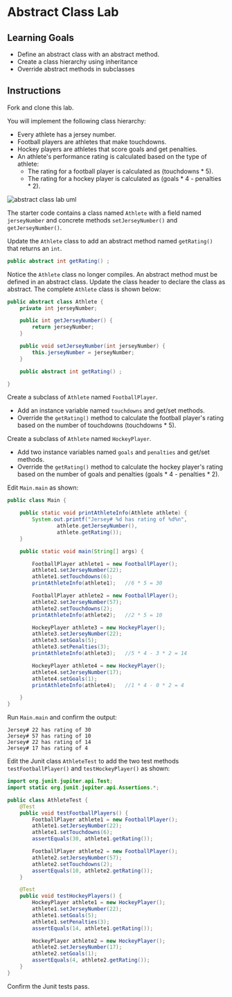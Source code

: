 # Abstract Class Lab

## Learning Goals

- Define an abstract class with an abstract method.
- Create a class hierarchy using inheritance
- Override abstract methods in subclasses

## Instructions

Fork and clone this lab.

You will implement the following class hierarchy:

- Every athlete has a jersey number.
- Football players are athletes that make touchdowns.
- Hockey players are athletes that score goals and get penalties.
- An athlete's performance rating is calculated based on the type of athlete:
  - The rating for a football player is calculated as (touchdowns * 5).
  - The rating for a hockey player is calculated as (goals * 4 - penalties * 2).

![abstract class lab uml](https://curriculum-content.s3.amazonaws.com/6677/pillars/abstract_class_lab_uml.png)

The starter code contains a class named `Athlete` with a field named `jerseyNumber`
and  concrete methods `setJerseyNumber()` and `getJerseyNumber()`.

Update the `Athlete` class to add an abstract method named `getRating()` that returns an `int`.

```java
public abstract int getRating() ;
```

Notice the `Athlete` class no longer compiles.  An abstract method must be defined in
an abstract class.   Update the class header to declare the class as abstract.
The complete `Athlete` class is shown below:

```java
public abstract class Athlete {
    private int jerseyNumber;

    public int getJerseyNumber() {
        return jerseyNumber;
    }

    public void setJerseyNumber(int jerseyNumber) {
        this.jerseyNumber = jerseyNumber;
    }

    public abstract int getRating() ;

}
```

Create a subclass of `Athlete` named `FootballPlayer`.

- Add an instance variable named `touchdowns` and get/set methods.
- Override the `getRating()` method to calculate the football player's
  rating based on the number of touchdowns (touchdowns * 5).

Create a subclass of `Athlete` named `HockeyPlayer`.

- Add two instance variables named `goals` and `penalties` and get/set methods.
- Override the `getRating()` method to calculate the hockey player's rating
  based on the number of goals and penalties (goals * 4 - penalties * 2).

Edit `Main.main` as shown:

```java
public class Main {

    public static void printAthleteInfo(Athlete athlete) {
        System.out.printf("Jersey# %d has rating of %d%n",
                athlete.getJerseyNumber(),
                athlete.getRating());
    }

    public static void main(String[] args) {

        FootballPlayer athlete1 = new FootballPlayer();
        athlete1.setJerseyNumber(22);
        athlete1.setTouchdowns(6);
        printAthleteInfo(athlete1);   //6 * 5 = 30

        FootballPlayer athlete2 = new FootballPlayer();
        athlete2.setJerseyNumber(57);
        athlete2.setTouchdowns(2);
        printAthleteInfo(athlete2);   //2 * 5 = 10

        HockeyPlayer athlete3 = new HockeyPlayer();
        athlete3.setJerseyNumber(22);
        athlete3.setGoals(5);
        athlete3.setPenalties(3);
        printAthleteInfo(athlete3);   //5 * 4 - 3 * 2 = 14

        HockeyPlayer athlete4 = new HockeyPlayer();
        athlete4.setJerseyNumber(17);
        athlete4.setGoals(1);
        printAthleteInfo(athlete4);   //1 * 4 - 0 * 2 = 4

    }
}
```

Run `Main.main` and confirm the output:

```text
Jersey# 22 has rating of 30
Jersey# 57 has rating of 10
Jersey# 22 has rating of 14
Jersey# 17 has rating of 4
```


Edit the Junit class `AthleteTest` to add the two test methods `testFootballPlayer()`
and `testHockeyPlayer()` as shown:

```java
import org.junit.jupiter.api.Test;
import static org.junit.jupiter.api.Assertions.*;

public class AthleteTest {
    @Test
    public void testFootballPlayers() {
        FootballPlayer athlete1 = new FootballPlayer();
        athlete1.setJerseyNumber(22);
        athlete1.setTouchdowns(6);
        assertEquals(30, athlete1.getRating());

        FootballPlayer athlete2 = new FootballPlayer();
        athlete2.setJerseyNumber(57);
        athlete2.setTouchdowns(2);
        assertEquals(10, athlete2.getRating());
    }

    @Test
    public void testHockeyPlayers() {
        HockeyPlayer athlete1 = new HockeyPlayer();
        athlete1.setJerseyNumber(22);
        athlete1.setGoals(5);
        athlete1.setPenalties(3);
        assertEquals(14, athlete1.getRating());

        HockeyPlayer athlete2 = new HockeyPlayer();
        athlete2.setJerseyNumber(17);
        athlete2.setGoals(1);
        assertEquals(4, athlete2.getRating());
    }
}
```

Confirm the Junit tests pass.